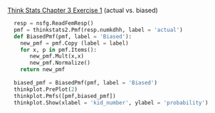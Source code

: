 [Think Stats Chapter 3 Exercise 1](http://greenteapress.com/thinkstats2/html/thinkstats2004.html#toc31) (actual vs. biased)

>>
```python
  resp = nsfg.ReadFemResp()  
  pmf = thinkstats2.Pmf(resp.numkdhh, label = 'actual')  
  def BiasedPmf(pmf, label = 'Biased'):  
    new_pmf = pmf.Copy (label = label)  
    for x, p in pmf.Items():  
       new_pmf.Mult(x,x)  
       new_pmf.Normalize()  
    return new_pmf  
   
  biased_pmf = BiasedPmf(pmf, label = 'Biased')  
  thinkplot.PrePlot(2)  
  thinkplot.Pmfs([pmf,biased_pmf])  
  thinkplot.Show(xlabel = 'kid_number', ylabel = 'probability')
```

